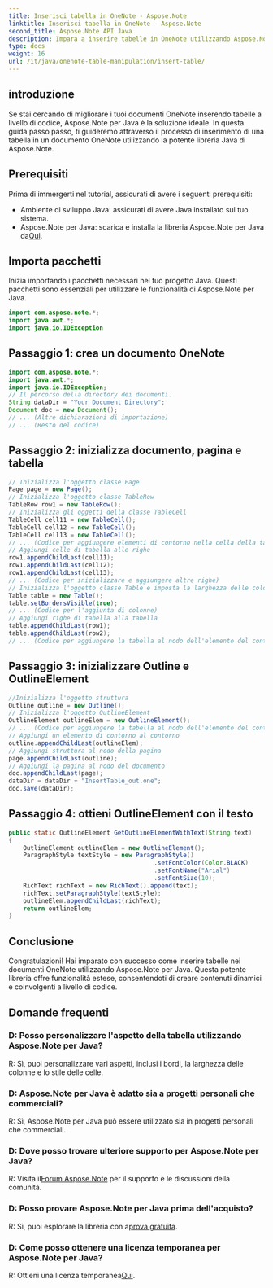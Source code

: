 ```yaml
---
title: Inserisci tabella in OneNote - Aspose.Note
linktitle: Inserisci tabella in OneNote - Aspose.Note
second_title: Aspose.Note API Java
description: Impara a inserire tabelle in OneNote utilizzando Aspose.Note per Java. Guida passo passo per la creazione di contenuti dinamici. Migliora i tuoi documenti senza sforzo.
type: docs
weight: 16
url: /it/java/onenote-table-manipulation/insert-table/
---
```

## introduzione
Se stai cercando di migliorare i tuoi documenti OneNote inserendo tabelle a livello di codice, Aspose.Note per Java è la soluzione ideale. In questa guida passo passo, ti guideremo attraverso il processo di inserimento di una tabella in un documento OneNote utilizzando la potente libreria Java di Aspose.Note.
## Prerequisiti
Prima di immergerti nel tutorial, assicurati di avere i seguenti prerequisiti:
- Ambiente di sviluppo Java: assicurati di avere Java installato sul tuo sistema.
-  Aspose.Note per Java: scarica e installa la libreria Aspose.Note per Java da[Qui](https://releases.aspose.com/note/java/).
## Importa pacchetti
Inizia importando i pacchetti necessari nel tuo progetto Java. Questi pacchetti sono essenziali per utilizzare le funzionalità di Aspose.Note per Java.
```java
import com.aspose.note.*;
import java.awt.*;
import java.io.IOException
```

## Passaggio 1: crea un documento OneNote
```java
import com.aspose.note.*;
import java.awt.*;
import java.io.IOException;
// Il percorso della directory dei documenti.
String dataDir = "Your Document Directory";
Document doc = new Document();
// ... (Altre dichiarazioni di importazione)
// ... (Resto del codice)
```
## Passaggio 2: inizializza documento, pagina e tabella
```java
// Inizializza l'oggetto classe Page
Page page = new Page();
// Inizializza l'oggetto classe TableRow
TableRow row1 = new TableRow();
// Inizializza gli oggetti della classe TableCell
TableCell cell11 = new TableCell();
TableCell cell12 = new TableCell();
TableCell cell13 = new TableCell();
// ... (Codice per aggiungere elementi di contorno nella cella della tabella)
// Aggiungi celle di tabella alle righe
row1.appendChildLast(cell11);
row1.appendChildLast(cell12);
row1.appendChildLast(cell13);
// ... (Codice per inizializzare e aggiungere altre righe)
// Inizializza l'oggetto classe Table e imposta la larghezza delle colonne
Table table = new Table();
table.setBordersVisible(true);
// ... (Codice per l'aggiunta di colonne)
// Aggiungi righe di tabella alla tabella
table.appendChildLast(row1);
table.appendChildLast(row2);
// ... (Codice per aggiungere la tabella al nodo dell'elemento del contorno)
```
## Passaggio 3: inizializzare Outline e OutlineElement
```java
//Inizializza l'oggetto struttura
Outline outline = new Outline();
// Inizializza l'oggetto OutlineElement
OutlineElement outlineElem = new OutlineElement();
// ... (Codice per aggiungere la tabella al nodo dell'elemento del contorno)
// Aggiungi un elemento di contorno al contorno
outline.appendChildLast(outlineElem);
// Aggiungi struttura al nodo della pagina
page.appendChildLast(outline);
// Aggiungi la pagina al nodo del documento
doc.appendChildLast(page);
dataDir = dataDir + "InsertTable_out.one";
doc.save(dataDir);
```
## Passaggio 4: ottieni OutlineElement con il testo
```java
public static OutlineElement GetOutlineElementWithText(String text)
{
    OutlineElement outlineElem = new OutlineElement();
    ParagraphStyle textStyle = new ParagraphStyle()
                                        .setFontColor(Color.BLACK)
                                        .setFontName("Arial")
                                        .setFontSize(10);
    RichText richText = new RichText().append(text);
    richText.setParagraphStyle(textStyle);
    outlineElem.appendChildLast(richText);
    return outlineElem;
} 
```
## Conclusione
Congratulazioni! Hai imparato con successo come inserire tabelle nei documenti OneNote utilizzando Aspose.Note per Java. Questa potente libreria offre funzionalità estese, consentendoti di creare contenuti dinamici e coinvolgenti a livello di codice.
## Domande frequenti
### D: Posso personalizzare l'aspetto della tabella utilizzando Aspose.Note per Java?
R: Sì, puoi personalizzare vari aspetti, inclusi i bordi, la larghezza delle colonne e lo stile delle celle.
### D: Aspose.Note per Java è adatto sia a progetti personali che commerciali?
R: Sì, Aspose.Note per Java può essere utilizzato sia in progetti personali che commerciali.
### D: Dove posso trovare ulteriore supporto per Aspose.Note per Java?
 R: Visita il[Forum Aspose.Note](https://forum.aspose.com/c/note/28) per il supporto e le discussioni della comunità.
### D: Posso provare Aspose.Note per Java prima dell'acquisto?
 R: Sì, puoi esplorare la libreria con a[prova gratuita](https://releases.aspose.com/).
### D: Come posso ottenere una licenza temporanea per Aspose.Note per Java?
 R: Ottieni una licenza temporanea[Qui](https://purchase.aspose.com/temporary-license/).